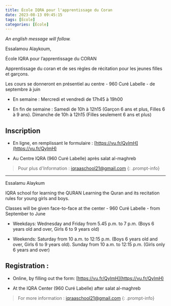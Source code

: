 ```yaml
---
title: École IQRA pour l'apprentissage du Coran
date: 2023-08-13 09:45:15
tags: [École]
categories: [École]
---
```


*An english message will follow.*

Essalamou Alaykoum,

École IQRA pour l’apprentissage du CORAN

Apprentissage du coran et de ses règles de récitation pour les jeunes filles et garçons.

Les cours se donneront en présentiel au centre - 960 Curé Labelle - de septembre à juin 

- En semaine : Mercredi et vendredi de 17h45 à 19h00

- En fin de semaine : Samedi de 10h à 12h15 (Garçon 6 ans et plus, Filles 6 à 9 ans). Dimanche de 10h à 12h15 (Filles seulement 6 ans et plus)

## Inscription
- En ligne, en remplissant le formulaire : [https://vu.fr/QylmH](https://vu.fr/QylmH)

- Au Centre IQRA (960 Curé Labelle) après salat al-maghreb

> Pour plus d'Information : iqraaschool21@gmail.com
{: .prompt-info}
_____

Essalamu Alaykum

IQRA school for learning the QURAN
Learning the Quran and its recitation rules for young girls and boys.

Classes will be given face-to-face at the center - 960 Curé Labelle - from September to June

- Weekdays: Wednesday and Friday from 5.45 p.m. to 7 p.m. (Boys 6 years old and over, Girls 6 to 9 years old)

- Weekends: Saturday from 10 a.m. to 12:15 p.m. (Boys 6 years old and over, Girls 6 to 9 years old). Sunday from 10 a.m. to 12:15 p.m. (Girls only 6 years and over)

## Registration :
- Online, by filling out the form: [https://vu.fr/QylmH](https://vu.fr/QylmH)

- At the IQRA Center (960 Curé Labelle) after salat al-maghreb

> For more information : iqraaschool21@gmail.com
{: .prompt-info}